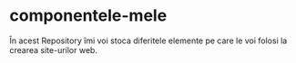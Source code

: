 # componentele-mele
În acest Repository îmi voi stoca diferitele elemente pe care le voi folosi la crearea site-urilor web.
